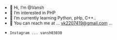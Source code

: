 - 👋 Hi, I’m @Vansh
- 👀 I’m interested in PHP
- 🌱 I’m currently learning Python, pHp, C++..
- 🎯 You can reach me at ... vk2207419@gmail.com ...
-     Instagram ... vansh03030
